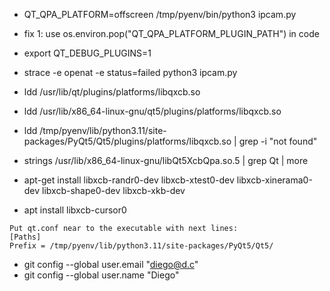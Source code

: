 * QT_QPA_PLATFORM=offscreen /tmp/pyenv/bin/python3 ipcam.py
* fix 1: use os.environ.pop("QT_QPA_PLATFORM_PLUGIN_PATH") in code
* export QT_DEBUG_PLUGINS=1

* strace -e openat -e status=failed  python3 ipcam.py

* ldd /usr/lib/qt/plugins/platforms/libqxcb.so
* ldd /usr/lib/x86_64-linux-gnu/qt5/plugins/platforms/libqxcb.so 
* ldd /tmp/pyenv/lib/python3.11/site-packages/PyQt5/Qt5/plugins/platforms/libqxcb.so | grep -i "not found"
* strings /usr/lib/x86_64-linux-gnu/libQt5XcbQpa.so.5 | grep Qt | more

* apt-get install libxcb-randr0-dev libxcb-xtest0-dev libxcb-xinerama0-dev libxcb-shape0-dev libxcb-xkb-dev
* apt install libxcb-cursor0

```
Put qt.conf near to the executable with next lines:
[Paths]
Prefix = /tmp/pyenv/lib/python3.11/site-packages/PyQt5/Qt5/
```

* git config --global user.email "diego@d.c"
* git config --global user.name "Diego"
